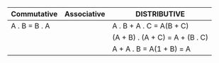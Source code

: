 |**Commutative**|**Associative**|**DISTRIBUTIVE**|
|---|---|---|
|A . B = B . A||A . B + A . C = A(B + C)|
| | | (A + B) . (A + C) = A + (B . C)|
| | |A + A . B = A(1 + B) = A|
